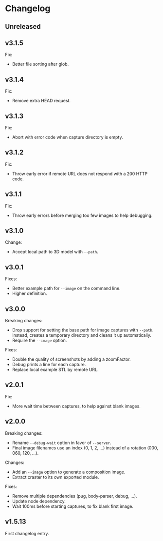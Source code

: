 # Changelog

## Unreleased

## v3.1.5

Fix:

- Better file sorting after glob.

## v3.1.4

Fix:

- Remove extra HEAD request.

## v3.1.3

Fix:

- Abort with error code when capture directory is empty.

## v3.1.2

Fix:

- Throw early error if remote URL does not respond with a 200 HTTP code.

## v3.1.1

Fix:

- Throw early errors before merging too few images to help debugging.

## v3.1.0

Change:

- Accept local path to 3D model with `--path`.

## v3.0.1

Fixes:

- Better example path for `--image` on the command line.
- Higher definition.

## v3.0.0

Breaking changes:

- Drop support for setting the base path for image captures with `--path`.
  Instead, creates a temporary directory and cleans it up automatically.
- Require the `--image` option.

Fixes:

- Double the quality of screenshots by adding a zoomFactor.
- Debug prints a line for each capture.
- Replace local example STL by remote URL.

## v2.0.1

Fix:

- More wait time between captures, to help against blank images.

## v2.0.0

Breaking changes:

- Rename `--debug-wait` option in favor of `--server`.
- Final image filenames use an index (0, 1, 2, …) instead of
  a rotation (000, 060, 120, …).

Changes:

- Add an `--image` option to generate a composition image.
- Extract craster to its own exported module.

Fixes:

- Remove multiple dependencies (pug, body-parser, debug, …).
- Update node dependency.
- Wait 100ms before starting captures, to fix blank first image.

## v1.5.13

First changelog entry.
